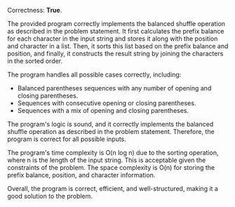 Correctness: **True**.

The provided program correctly implements the balanced shuffle operation as described in the problem statement. It first calculates the prefix balance for each character in the input string and stores it along with the position and character in a list. Then, it sorts this list based on the prefix balance and position, and finally, it constructs the result string by joining the characters in the sorted order.

The program handles all possible cases correctly, including:

*   Balanced parentheses sequences with any number of opening and closing parentheses.
*   Sequences with consecutive opening or closing parentheses.
*   Sequences with a mix of opening and closing parentheses.

The program's logic is sound, and it correctly implements the balanced shuffle operation as described in the problem statement. Therefore, the program is correct for all possible inputs.

The program's time complexity is O(n log n) due to the sorting operation, where n is the length of the input string. This is acceptable given the constraints of the problem. The space complexity is O(n) for storing the prefix balance, position, and character information.

Overall, the program is correct, efficient, and well-structured, making it a good solution to the problem.